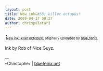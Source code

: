 ```yaml
---
layout: post
title: New ink&#58; killer octopus!
date: 2009-04-17 00:27
author: chrispelatari
---
```


<div style="text-align:left;padding:3px;">
<a href="http://www.flickr.com/photos/blue_fenix/3449613064/" title="photo sharing"><img src="http://farm4.static.flickr.com/3329/3449613064_ce79ac0936.jpg" style="border:solid 2px #000000;" alt="" /></a>
<br />
<span style="font-size:.8em;margin-top:0;"><a href="http://www.flickr.com/photos/blue_fenix/3449613064/">New ink: killer octopus!</a>, originally uploaded by <a href="http://www.flickr.com/people/blue_fenix/">blue_fenix</a>.</span>
</div>
<p>
Ink by Rob of Nice Guyz.<br />
<br />
--<br />
-Christopher | <a href="http://bluefenix.net">bluefenix.net</a>
</p>
